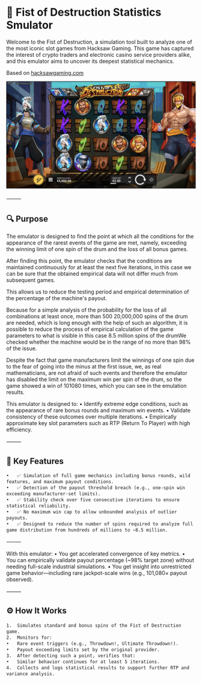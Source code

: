 # 🎰 Fist of Destruction Statistics Smulator

Welcome to the Fist of Destruction, a simulation tool built to analyze one of the most iconic slot games from Hacksaw Gaming. This game has captured the interest of crypto traders and electronic casino service providers alike, and this emulator aims to uncover its deepest statistical mechanics.

Based on 
[hacksawgaming.com](https://www.hacksawgaming.com/games/fist-of-destruction)


![Game View](_res/FOD_face.jpeg)

⸻

## 🔍 Purpose
The emulator is designed to find the point at which all the conditions for the appearance of the rarest events of the game are met, namely, exceeding the winning limit of one spin of the drum and the loss of all bonus games.

After finding this point, the emulator checks that the conditions are maintained continuously for at least the next five iterations, in this case we can be sure that the obtained empirical data will not differ much from subsequent games.

This allows us to reduce the testing period and empirical determination of the percentage of the machine's payout.

Because for a simple analysis of the probability for the loss of all combinations at least once, more than 500 20,000,000 spins of the drum are needed, which is long enough with the help of such an algorithm, it is possible to reduce the process of empirical calculation of the game parameters to what is visible in this case 8.5 million spins of the drumWe checked whether the machine would be in the range of no more than 98% of the issue.

Despite the fact that game manufacturers limit the winnings of one spin due to the fear of going into the minus at the first issue, we, as real mathematicians, are not afraid of such events and therefore the emulator has disabled the limit on the maximum win per spin of the drum, so the game showed a win of 101080 times, which you can see in the emulation results.

This emulator is designed to:
	•	Identify extreme edge conditions, such as the appearance of rare bonus rounds and maximum win events.
	•	Validate consistency of these outcomes over multiple iterations.
	•	Empirically approximate key slot parameters such as RTP (Return To Player) with high efficiency.

⸻

## 🎯 Key Features
	•	✅ Simulation of full game mechanics including bonus rounds, wild features, and maximum payout conditions.
	•	✅ Detection of the payout threshold breach (e.g., one-spin win exceeding manufacturer-set limits).
	•	✅ Stability check over five consecutive iterations to ensure statistical reliability.
	•	✅ No maximum win cap to allow unbounded analysis of outlier payouts.
	•	✅ Designed to reduce the number of spins required to analyze full game distribution from hundreds of millions to ~8.5 million.

⸻



With this emulator:
	•	You get accelerated convergence of key metrics.
	•	You can empirically validate payout percentage (~98% target zone) without needing full-scale industrial simulations.
	•	You get insight into unrestricted game behavior—including rare jackpot-scale wins (e.g., 101,080× payout observed).

⸻

## ⚙️ How It Works
	1.	Simulates standard and bonus spins of the Fist of Destruction game.
	2.	Monitors for:
	•	Rare event triggers (e.g., Throwdown!, Ultimate Throwdown!).
	•	Payout exceeding limits set by the original provider.
	3.	After detecting such a point, verifies that:
	•	Similar behavior continues for at least 5 iterations.
	4.	Collects and logs statistical results to support further RTP and variance analysis.
